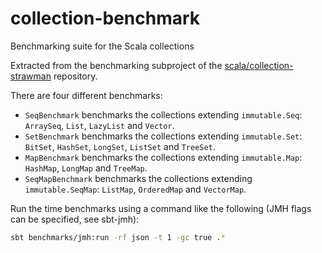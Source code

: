 # collection-benchmark
Benchmarking suite for the Scala collections

Extracted from the benchmarking subproject of the [scala/collection-strawman](https://github.com/scala/collection-strawman) repository.  

There are four different benchmarks:
* `SeqBenchmark` benchmarks the collections extending `immutable.Seq`: `ArraySeq`, `List`, `LazyList` and `Vector`.
* `SetBenchmark` benchmarks the collections extending `immutable.Set`: `BitSet`, `HashSet`, `LongSet`, `ListSet` and `TreeSet`.
* `MapBenchmark` benchmarks the collections extending `immutable.Map`: `HashMap`, `LongMap` and `TreeMap`.
* `SeqMapBenchmark` benchmarks the collections extending `immutable.SeqMap`: `ListMap`, `OrderedMap` and `VectorMap`.

Run the time benchmarks using a command like the following (JMH flags can be specified, see sbt-jmh):
```sh
sbt benchmarks/jmh:run -rf json -t 1 -gc true .*
```
